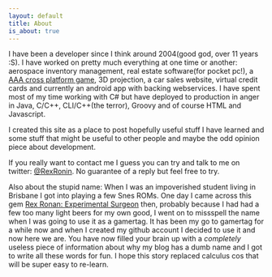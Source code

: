 ```yaml
---
layout: default
title: About
is_about: true
---
```


I have been a developer since I think around 2004(good god, over 11 years :S). I have worked on pretty much everything at one time or another: aerospace inventory management, real estate software(for pocket pc!), a [AAA cross platform game](http://en.wikipedia.org/wiki/Ashes_Cricket_2009), 3D projection, a car sales website, virtual credit cards and currently an android app with backing webservices. I have spent most of my time working with C# but have deployed to production in anger in Java, C/C++, CLI/C++(the terror), Groovy and of course HTML and Javascript.

I created this site as a place to post hopefully useful stuff I have learned and some stuff that might be useful to other people and maybe the odd opinion piece about development.

If you really want to contact me I guess you can try and talk to me on twitter: [@RexRonin](https://twitter.com/RexRonin). No guarantee of a reply but feel free to try.

Also about the stupid name: When I was an impoverished student living in Brisbane I got into playing a few Snes ROMs. One day I came across this gem [Rex Ronan: Experimental Surgeon](http://en.wikipedia.org/wiki/Rex_Ronan:_Experimental_Surgeon) then, probably because I had had a few too many light beers for my own good, I went on to missspell the name when I was going to use it as a gamertag. It has been my go to gamertag for a while now and when I created my github account I decided to use it and now here we are. You have now filled your brain up with a *completely* useless piece of information about why my blog has a dumb name and I got to write all these words for fun. I hope this story replaced calculus cos that will be super easy to re-learn.
